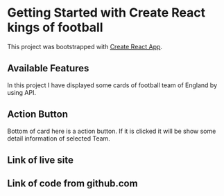 # Getting Started with Create React kings of football

This project was bootstrapped with [Create React App](https://github.com/facebook/create-react-app).

## Available Features

In this project I have displayed some cards of football team of England by using API. 

## Action Button

Bottom of card here is a action button. If it is clicked it will be show some detail information of selected Team.

## Link of live site

## Link of code from github.com


